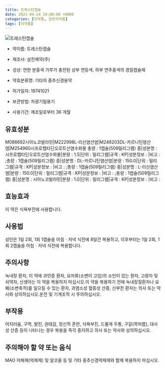 ```yaml
---
title: 트레스탄캡슐
date: 2021-04-24 19:00:08 +0800
categories: [의약품, 일반의약품]
tags: [의약품]
---
```

![트레스탄캡슐](https://nedrug.mfds.go.kr/pbp/cmn/itemImageDownload/152855882703400021)

- 약이름: 트레스탄캡슐
- 제조사: 삼진제약(주)
- 성상: 연한 분홍색 가루가 충전된 상부 연등색, 하부 연주홍색의 경질캡슐제

- 약효분류명: 기타의 중추신경용약
- 허가일자: 19741021
- 보관방법: 차광기밀용기
- 사용기간: 제조일로부터 36 개월
## 유효성분
M086692시아노코발라민|M222998L-리신염산염|M246203DL-카르니틴염산염|M254960시프로헵타딘오로트산염수화물
총량 : 1캡슐(509밀리그램) 중|성분명 : 시프로헵타딘오로트산염수화물|분량 : 1.5|단위 : 밀리그램|규격 : KP|성분정보 : |비고 : ;총량 : 1캡슐(509밀리그램) 중|성분명 : DL-카르니틴염산염|분량 : 150.0|단위 : 밀리그램|규격 : KP|성분정보 : |비고 : ;총량 : 1캡슐(509밀리그램) 중|성분명 : L-리신염산염|분량 : 150.0|단위 : 밀리그램|규격 : KP|성분정보 : |비고 : ;총량 : 1캡슐(509밀리그램) 중|성분명 : 시아노코발라민|분량 : 1.0|단위 : 밀리그램|규격 : KP|성분정보 : |비고 :
## 효능효과
이 약은 식욕부진에 사용합니다.
## 사용법
성인은 1일 2회, 1회 1캡슐을 아침ㆍ저녁 식전에 8일간 복용하고, 이후부터는 1일 2회, 1회 2캡슐을 아침ㆍ저녁 식전에 복용합니다.
## 주의사항
녹내장 환자, 이 약에 과민증 환자, 요저류(소변이 고임)의 소인이 있는 환자, 고령자 및 쇠약자, 신생아는 이 약을 복용하지 마십시오.이 약을 복용하기 전에 녹내장질환자나 요폐(소변축적)를 일으킬 수 있는 환자, 과염소성 혈증성 산증, 신부전 환자는 의사 또는 약사와 상의하십시오.운전 및 기계조작 시 주의하십시오.
## 부작용
어지러움, 구역, 발진, 권태감, 정신적 혼란, 식욕부진, 드물게 두통, 구갈(목마름), 대사성 산증 등이 나타나는 경우 복용을 즉각 중지하고 의사 또는 약사와 상의하십시오.
## 주의해야 할 약 또는 음식
MAO 저해제(억제제) 및 알코올 등 및 기타 중추신경억제제와 함께 복용하지 마십시오. 
